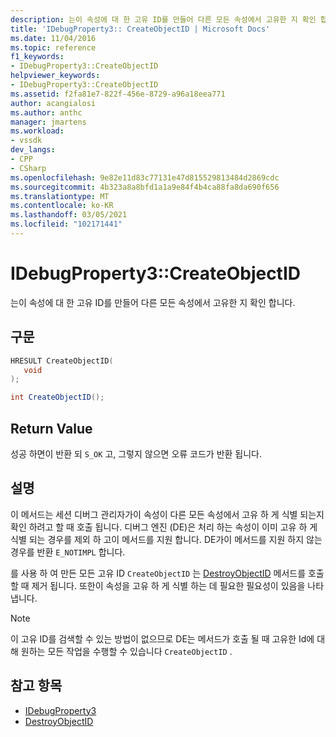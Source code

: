 ```yaml
---
description: 는이 속성에 대 한 고유 ID를 만들어 다른 모든 속성에서 고유한 지 확인 합니다.
title: 'IDebugProperty3:: CreateObjectID | Microsoft Docs'
ms.date: 11/04/2016
ms.topic: reference
f1_keywords:
- IDebugProperty3::CreateObjectID
helpviewer_keywords:
- IDebugProperty3::CreateObjectID
ms.assetid: f2fa81e7-822f-456e-8729-a96a18eea771
author: acangialosi
ms.author: anthc
manager: jmartens
ms.workload:
- vssdk
dev_langs:
- CPP
- CSharp
ms.openlocfilehash: 9e82e11d83c77131e47d815529813484d2869cdc
ms.sourcegitcommit: 4b323a8a8bfd1a1a9e84f4b4ca88fa8da690f656
ms.translationtype: MT
ms.contentlocale: ko-KR
ms.lasthandoff: 03/05/2021
ms.locfileid: "102171441"
---
```

# <a name="idebugproperty3createobjectid"></a>IDebugProperty3::CreateObjectID
는이 속성에 대 한 고유 ID를 만들어 다른 모든 속성에서 고유한 지 확인 합니다.

## <a name="syntax"></a>구문

```cpp
HRESULT CreateObjectID(
   void
);
```

```csharp
int CreateObjectID();
```

## <a name="return-value"></a>Return Value
 성공 하면이 반환 되 `S_OK` 고, 그렇지 않으면 오류 코드가 반환 됩니다.

## <a name="remarks"></a>설명
 이 메서드는 세션 디버그 관리자가이 속성이 다른 모든 속성에서 고유 하 게 식별 되는지 확인 하려고 할 때 호출 됩니다. 디버그 엔진 (DE)은 처리 하는 속성이 이미 고유 하 게 식별 되는 경우를 제외 하 고이 메서드를 지원 합니다. DE가이 메서드를 지원 하지 않는 경우를 반환 `E_NOTIMPL` 합니다.

 를 사용 하 여 만든 모든 고유 ID `CreateObjectID` 는 [DestroyObjectID](../../../extensibility/debugger/reference/idebugproperty3-destroyobjectid.md) 메서드를 호출할 때 제거 됩니다. 또한이 속성을 고유 하 게 식별 하는 데 필요한 필요성이 있음을 나타냅니다.

> [!NOTE]
> 이 고유 ID를 검색할 수 있는 방법이 없으므로 DE는 메서드가 호출 될 때 고유한 Id에 대해 원하는 모든 작업을 수행할 수 있습니다 `CreateObjectID` .

## <a name="see-also"></a>참고 항목
- [IDebugProperty3](../../../extensibility/debugger/reference/idebugproperty3.md)
- [DestroyObjectID](../../../extensibility/debugger/reference/idebugproperty3-destroyobjectid.md)
